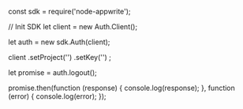 const sdk = require('node-appwrite');

// Init SDK
let client = new Auth.Client();

let auth = new sdk.Auth(client);

client
    .setProject('')
    .setKey('')
;

let promise = auth.logout();

promise.then(function (response) {
    console.log(response);
}, function (error) {
    console.log(error);
});